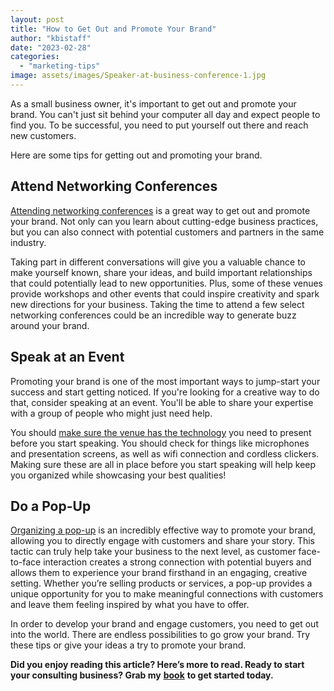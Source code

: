 ```yaml
---
layout: post
title: "How to Get Out and Promote Your Brand"
author: "kbistaff"
date: "2023-02-28"
categories: 
  - "marketing-tips"
image: assets/images/Speaker-at-business-conference-1.jpg
---
```


As a small business owner, it's important to get out and promote your brand. You can't just sit behind your computer all day and expect people to find you. To be successful, you need to put yourself out there and reach new customers. 

Here are some tips for getting out and promoting your brand.

## **Attend Networking Conferences**

[Attending networking conferences](https://insights.q4intel.com/use-networking-conferences-to-build-your-business/) is a great way to get out and promote your brand. Not only can you learn about cutting-edge business practices, but you can also connect with potential customers and partners in the same industry. 

Taking part in different conversations will give you a valuable chance to make yourself known, share your ideas, and build important relationships that could potentially lead to new opportunities. Plus, some of these venues provide workshops and other events that could inspire creativity and spark new directions for your business. Taking the time to attend a few select networking conferences could be an incredible way to generate buzz around your brand.

## **Speak at an Event**

Promoting your brand is one of the most important ways to jump-start your success and start getting noticed. If you're looking for a creative way to do that, consider speaking at an event. You'll be able to share your expertise with a group of people who might just need help. 

You should [make sure the venue has the technology](https://josephsmithmemorialbuildingmeetingsandevents.com/factors-to-consider-when-booking-a-private-event-space/) you need to present before you start speaking. You should check for things like microphones and presentation screens, as well as wifi connection and cordless clickers. Making sure these are all in place before you start speaking will help keep you organized while showcasing your best qualities!

## **Do a Pop-Up**

[Organizing a pop-up](https://www.shopify.com/blog/pop-up-shop) is an incredibly effective way to promote your brand, allowing you to directly engage with customers and share your story. This tactic can truly help take your business to the next level, as customer face-to-face interaction creates a strong connection with potential buyers and allows them to experience your brand firsthand in an engaging, creative setting. Whether you’re selling products or services, a pop-up provides a unique opportunity for you to make meaningful connections with customers and leave them feeling inspired by what you have to offer.

In order to develop your brand and engage customers, you need to get out into the world. There are endless possibilities to go grow your brand. Try these tips or give your ideas a try to promote your brand. 

**Did you enjoy reading this article? Here’s more to read. Ready to start your consulting business? Grab my** [**book**](https://ebook.katebagoy.com/lto) **to get started today.**
